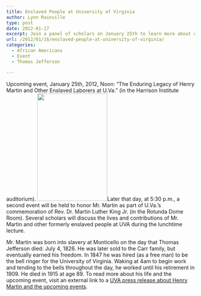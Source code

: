 ```yaml
---
title: Enslaved People at University of Virginia
author: Lynn Rainville
type: post
date: 2012-01-17
excerpt: Join a panel of scholars on January 25th to learn more about enslaved laborers at UVA....
url: /2012/01/16/enslaved-people-at-university-of-virginia/
categories:
  - African Americans
  - Event
  - Thomas Jefferson

---
```

Upcoming event, January 25th, 2012, Noon: “The Enduring Legacy of Henry Martin and Other Enslaved Laborers at U.Va.” (in the Harrison Institute auditorium). [<img   src="/media/2012/01/henrymartin1.jpg" alt="" width="187" height="288" />][1]Later that day, at 5:30 p.m., a second event will be held to honor Mr. Martin as part of U.Va.’s commemoration of Rev. Dr. Martin Luther King Jr. (in the Rotunda Dome Room). Several scholars will discuss the lives and contributions of Mr. Martin and other formerly enslaved people at UVA during the lunchtime lecture.

Mr. Martin was born into slavery at Monticello on the day that Thomas Jefferson died: July 4, 1826. He was later sold to the Carr family, but eventually earned his freedom. In 1847 he was hired (as a free man) to be the bell ringer for the University of Virginia. Waking at 4am to begin work and tending to the bells throughout the day, he worked until his retirement in 1909. He died in 1915 at age 89. To read more about his life and the upcoming event, visit an external link to a [UVA press release about Henry Martin and the upcoming events][2].

 [1]: /media/2012/01/henrymartin1.jpg
 [2]: http://uvamagazine.org/only_online/article/in_the_age_of_slavery/
